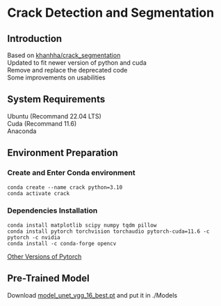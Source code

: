 # Crack Detection and Segmentation
## Introduction
Based on [khanhha/crack_segmentation](https://github.com/khanhha/crack_segmentation)  
Updated to fit newer version of python and cuda  
Remove and replace the deprecated code  
Some improvements on usabilities  

## System Requirements
Ubuntu (Recommand 22.04 LTS)  
Cuda (Recommand 11.6)  
Anaconda  

## Environment Preparation
### Create and Enter Conda environment
```
conda create --name crack python=3.10
conda activate crack
```
### Dependencies Installation
```
conda install matplotlib scipy numpy tqdm pillow
conda install pytorch torchvision torchaudio pytorch-cuda=11.6 -c pytorch -c nvidia
conda install -c conda-forge opencv
```
[Other Versions of Pytorch](https://pytorch.org/get-started/locally/)  

## Pre-Trained Model
Download [model_unet_vgg_16_best.pt](https://drive.google.com/file/d/1wA2eAsyFZArG3Zc9OaKvnBuxSAPyDl08/view) and put it in ./Models